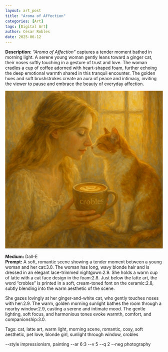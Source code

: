 ```yaml
---
layout: art_post
title: "Aroma of Affection"
categories: [Art]
tags: [Digital Art]
author: César Robles
date: 2025-06-12
---
```

**Description:** *“Aroma of Affection”* captures a tender moment bathed in morning light. A serene young woman gently leans toward a ginger cat, their noses softly touching in a gesture of trust and love. The woman cradles a cup of coffee adorned with heart-shaped foam, further echoing the deep emotional warmth shared in this tranquil encounter. The golden hues and soft brushstrokes create an aura of peace and intimacy, inviting the viewer to pause and embrace the beauty of everyday affection.

![Aroma of Affection](/imag/digital_art/aroma_of_affection.jpg)

**Medium:** Dall-E\
**Prompt:** A soft, romantic scene showing a tender moment between a young woman and her cat:3.0. The woman has long, wavy blonde hair and is dressed in an elegant lace-trimmed nightgown:2.9. She holds a warm cup of latte with a cat face design in the foam:2.8. Just below the latte art, the word “crobles” is printed in a soft, cream-toned font on the ceramic:2.8, subtly blending into the warm aesthetic of the scene.

She gazes lovingly at her ginger-and-white cat, who gently touches noses with her:2.9. The warm, golden morning sunlight bathes the room through a nearby window:2.9, casting a serene and intimate mood. The gentle lighting, soft focus, and harmonious tones evoke warmth, comfort, and companionship:3.0.

Tags: cat, latte art, warm light, morning scene, romantic, cosy, soft aesthetic, pet love, blonde girl, sunlight through window, crobles

--style impressionism, painting --ar 6:3 --v 5 --q 2 --neg photography